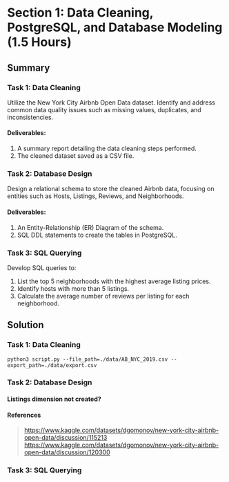# Section 1: Data Cleaning, PostgreSQL, and Database Modeling (1.5 Hours)
## Summary
### Task 1: Data Cleaning
Utilize the New York City Airbnb Open Data dataset. Identify and address common
data quality issues such as missing values, duplicates, and inconsistencies.
#### Deliverables:
1. A summary report detailing the data cleaning steps performed.
2. The cleaned dataset saved as a CSV file.

### Task 2: Database Design
Design a relational schema to store the cleaned Airbnb data, focusing on entities such
as Hosts, Listings, Reviews, and Neighborhoods.
#### Deliverables:
1. An Entity-Relationship (ER) Diagram of the schema.
2. SQL DDL statements to create the tables in PostgreSQL.

### Task 3: SQL Querying
Develop SQL queries to:
1. List the top 5 neighborhoods with the highest average listing prices.
2. Identify hosts with more than 5 listings.
3. Calculate the average number of reviews per listing for each neighborhood.


## Solution
### Task 1: Data Cleaning
```
python3 script.py --file_path=./data/AB_NYC_2019.csv --export_path=./data/export.csv
```
### Task 2: Database Design

#### Listings dimension not created?
#### References 
> https://www.kaggle.com/datasets/dgomonov/new-york-city-airbnb-open-data/discussion/115213
> https://www.kaggle.com/datasets/dgomonov/new-york-city-airbnb-open-data/discussion/120300

### Task 3: SQL Querying